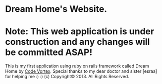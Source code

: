 # Dream Home's Website.
# Note: This web application is under construction and any changes will be committed ASAP!
This is my first application using ruby on rails framework called Dream Home by [Code Vortex](http://www.facebook.com/br0ken.pr0mises).
Special thanks to my dear doctor and sister [esraa] for helping me :) :)
(c) Copyright© 2013. All Rights Reserved. 
